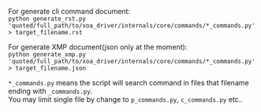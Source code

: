 For generate cli command document:   
`python generate_rst.py 'quoted/full_path/to/xoa_driver/internals/core/commands/*_commands.py' > target_filename.rst`

For generate XMP document(json only at the moment):   
`python generate_xmp.py 'quoted/full_path/to/xoa_driver/internals/core/commands/*_commands.py' > target_filename.json`
    
   
`*_commands.py` means the script will search command in files that filename ending with `_commands.py`.   
You may limit single file by change to `p_commands.py`, `c_commands.py` etc..
